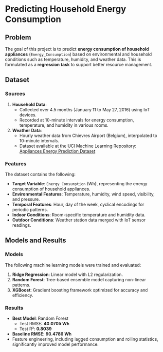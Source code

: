 # Predicting Household Energy Consumption

## Problem 
The goal of this project is to predict **energy consumption of household appliances** (`Energy_Consumption`) based on environmental and household conditions such as temperature, humidity, and weather data. This is formulated as a **regression task** to support better resource management.

## Dataset

### Sources
1. **Household Data**:
   - Collected over 4.5 months (January 11 to May 27, 2016) using IoT devices.
   - Recorded at 10-minute intervals for energy consumption, temperature, and humidity in various rooms.
2. **Weather Data**:
   - Hourly weather data from Chievres Airport (Belgium), interpolated to 10-minute intervals.
   - Dataset available at the UCI Machine Learning Repository:  
     [Appliances Energy Prediction Dataset](https://archive.ics.uci.edu/dataset/374/appliances+energy+prediction)
### Features
The dataset contains the following:
- **Target Variable**: `Energy_Consumption` (Wh), representing the energy consumption of household appliances.
- **Environmental Features**: Temperature, humidity, wind speed, visibility, and pressure.
- **Temporal Features**: Hour, day of the week, cyclical encodings for periodic patterns.
- **Indoor Conditions**: Room-specific temperature and humidity data.
- **Outdoor Conditions**: Weather station data merged with IoT sensor readings.

## Models and Results

### Models
The following machine learning models were trained and evaluated:
1. **Ridge Regression**: Linear model with L2 regularization.
2. **Random Forest**: Tree-based ensemble model capturing non-linear patterns.
3. **XGBoost**: Gradient boosting framework optimized for accuracy and efficiency.

### Results
- **Best Model**: Random Forest
  - Test RMSE: **40.0705 Wh**
  - Test R²: **0.8039**
- **Baseline RMSE**: **90.4786 Wh**
- Feature engineering, including lagged consumption and rolling statistics, significantly improved model performance.